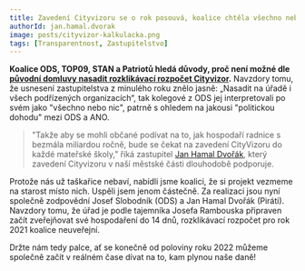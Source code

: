 ```yaml
---
title: Zavedení Cityvizoru se o rok posouvá, koalice chtěla všechno nebo nic
authorId: jan.hamal.dvorak
image: posts/cityvizor-kalkulacka.png
tags: [Transparentnost, Zastupitelstvo]
---
```


**Koalice ODS, TOP09, STAN a Patriotů hledá důvody, proč není možné dle [původní domluvy nasadit rozklikávací rozpočet Cityvizor](https://praha8.pirati.cz/aktuality/prosadili-jsme-cityvizor.html).** Navzdory tomu, že usnesení zastupitelstva z minulého roku znělo jasně: „Nasadit na úřadě i všech podřízených organizacích“, tak kolegové z ODS jej interpretovali po svém jako "všechno nebo nic", patrně s ohledem na jakousi "politickou dohodu" mezi ODS a ANO. 

>"Takže aby se mohli občané podívat na to, jak hospodaří radnice s bezmála miliardou ročně, bude se čekat na zavedení CityVizoru do každé mateřské školy," říká zastupitel [Jan Hamal Dvořák](https://praha8.pirati.cz/lide/jan-hamal-dvorak.html), který zavedení Cityvizoru v naší městské části dlouhodobě podporuje. 

Protože nás už taškařice nebaví, nabídli jsme koalici, že si projekt vezmeme na starost místo nich. Uspěli jsem jenom částečně. Za realizaci jsou nyní společně zodpovědní Josef Slobodník (ODS) a Jan Hamal Dvořák (Piráti). Navzdory tomu, že úřad je podle tajemníka Josefa Rambouska připraven začít zveřejňovat své hospodaření do 14 dnů, rozklikávací rozpočet pro rok 2021 koalice neuveřejní.

Držte nám tedy palce, ať se konečně od poloviny roku 2022 můžeme společně začít v reálném čase dívat na to, kam plynou naše daně! 

